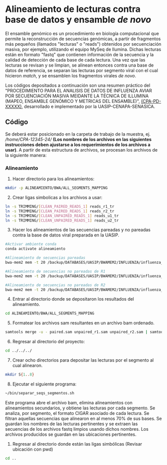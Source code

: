 # Alineamiento de lecturas contra base de datos y ensamble *de novo*
El ensamble genómico es un procedimiento en biología computacional que permite la reconstrucción de secuencias genómicas, a partir de fragmentos más pequeños (llamados "lecturas" o "reads") obtenidos por secuenciación masiva, por ejemplo, utilizando el equipo MySeq de Ilumina. Dichas lecturas están en formato "fastq" que contienen información de la secuencia y la calidad de detección de cada base de cada lectura. Una vez que las lecturas se revisan y se limpian, se alinean entonces contra una base de datos de referencia, se separan las lecturas por segmento viral con el cual hicieron *match*, y se ensamblen los fragmentos virales *de novo*.

Los códigos depositados a continuación son una resumen práctico del "PROCEDIMIENTO PARA EL ANALISIS DE DATOS DE INFLUENZA AVIAR POR SECUENCIACIÓN MASIVA MEIDANTE LA TÉCNICA DE ILLUMINA (MAPEO, ENSAMBLE GENÓMICO Y METRICAS DEL ENSAMBLE)", <ins>(CPA-PD-XXXXX)</ins>, desarrollado e implementado por la UASIP-CENAPA-SENASICA.

## Código
Se deberá estar posicionado en la carpeta de trabajo de la muestra, ej. */home/CPA-12345-24/* **(Los nombres de los archivos en las siguientes instrucciones deben ajustarse a los requerimientos de los archivos a usar)**. A partir de esta estructura de archivos, se procesan los archivos de la siguiente manera:

### Alineamiento
1. Hacer directorio para los alineamientos:
```bash
mkdir -p ALINEAMIENTO/BWA/ALL_SEGMENTS_MAPPING
```

2. Crear ligas simbolicas a los archivos a usar:
```bash
ln -s TRIMMING/[CLEAN_PAIRED_READS_1] reads_r1_tr
ln -s TRIMMING/[CLEAN_PAIRED_READS_1] reads_r2_tr
ln -s TRIMMING/[CLEAN_UNPAIRED_READS_1] reads_u1_tr
ln -s TRIMMING/[CLEAN_UNPAIRED_READS_1] reads_u2_tr
```

3. Hacer los alineamientos de las secuencias pareadas y no pareadas contra la base de datos viral preparada en la UASIP.
```bash
#Activar ambiente conda
conda activate alineamiento

#Alineamiento de secuencias pareadas 
bwa-mem2 mem -t 20 /backup/DATABASES/UASIP/BWAMEM2/INFLUENZA/influenza_db.fna reads_r1_tr reads_r2_tr >ALINEAMIENTO/BWA/ALL_SEGMENTS_MAPPING/paired.sam 

#Alineamiento de secuencias no pareadas de R1
bwa-mem2 mem -t 20 /backup/DATABASES/UASIP/BWAMEM2/INFLUENZA/influenza_db.fna reads_u1_tr >ALINEAMIENTO/BWA/ALL_SEGMENTS_MAPPING/unpaired_r1.sam

#Alineamiento de secuencias no pareadas de R2
bwa-mem2 mem -t 20 /backup/DATABASES/UASIP/BWAMEM2/INFLUENZA/influenza_db.fna reads_u2_tr >ALINEAMIENTO/BWA/ALL_SEGMENTS_MAPPING/unpaired_r2.sam
```

4. Entrar al directorio donde se depositaron los resultados del alineamiento.
```bash
cd ALINEAMIENTO/BWA/ALL_SEGMENTS_MAPPING 
```

5. Formatear los archivos sam resultantes en un archivo bam ordenado.
```bash
samtools merge -u - paired.sam unpaired_r1.sam unpaired_r2.sam | samtools sort -o all_sorted.bam && rm paired.sam unpaired_r1.sam unpaired_r2.sam
```

6. Regresar al directorio del proyecto:
```bash
cd ../../../
```

7. Crear ocho directorios para depositar las lecturas por el segmento al cual alinearon.
```bash
mkdir S{1..8}
```

8. Ejecutar el siguiente programa:
```bash
~/bin/separar_seqs_segmentos.sh
```

Este programa abre el archivo bam, elimina alineamientos con alineamientos secundarios, y obtiene las lecturas por cada segmento. Se analiza, por segmento, el formato CIGAR asociado de cada lectura. Se filtran aquellas secuencias que alinearon en al menos 70% de sus bases. Se guardan los nombres de las lecturas pertinentes y se extraen las secuencias de los archivos fastq limpios usando dichos nombres. Los archivos producidos se guardan en las ubicaciones pertinentes.

1. Regresar al directorio donde están las ligas simbólicas (Revisar ubicación con pwd)
```bash
cd .. 
```